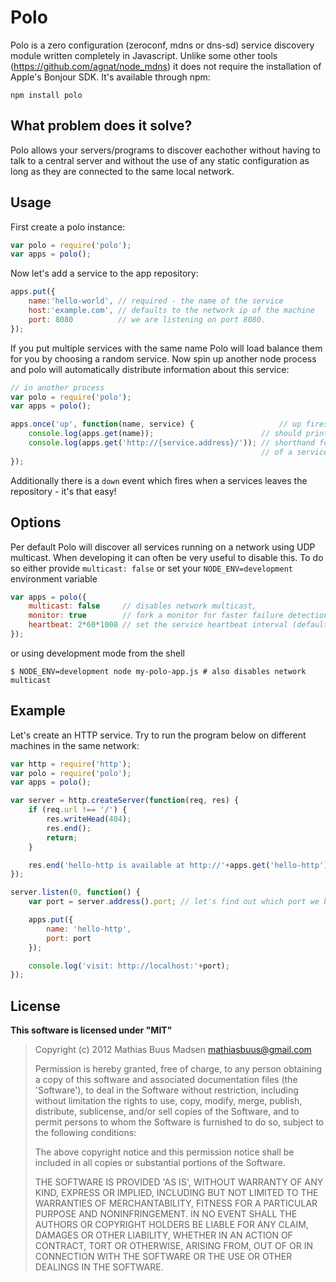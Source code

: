 # Polo

Polo is a zero configuration (zeroconf, mdns or dns-sd) service discovery module written completely in Javascript. Unlike some other tools (https://github.com/agnat/node_mdns) it does not require the installation of Apple's Bonjour SDK.
It's available through npm:

	npm install polo

## What problem does it solve?

Polo allows your servers/programs to discover eachother without having to talk to a central server and
without the use of any static configuration as long as they are connected to the same local network.

## Usage

First create a polo instance:

``` js
var polo = require('polo');
var apps = polo();
```

Now let's add a service to the app repository:

``` js
apps.put({
	name:'hello-world', // required - the name of the service
	host:'example.com', // defaults to the network ip of the machine
	port: 8080          // we are listening on port 8080.
});
```

If you put multiple services with the same name Polo will load balance them for you by choosing a random service.
Now spin up another node process and polo will automatically distribute information about this service:

``` js
// in another process
var polo = require('polo');
var apps = polo();

apps.once('up', function(name, service) {                   // up fires everytime some service joins
	console.log(apps.get(name));                        // should print out the joining service, e.g. hello-world
	console.log(apps.get('http://{service.address}/')); // shorthand for formatting the address
	                                                    // of a service into a string
});
```

Additionally there is a `down` event which fires when a services leaves the repository - it's that easy!

## Options

Per default Polo will discover all services running on a network using UDP multicast.
When developing it can often be very useful to disable this. To do so either provide `multicast: false` or set your `NODE_ENV=development` environment variable

``` js
var apps = polo({
	multicast: false     // disables network multicast,
	monitor: true        // fork a monitor for faster failure detection,
	heartbeat: 2*60*1000 // set the service heartbeat interval (defaults to 2min)
});
```

or using development mode from the shell

	$ NODE_ENV=development node my-polo-app.js # also disables network multicast

## Example

Let's create an HTTP service. Try to run the program below on different machines in the same network:

``` js
var http = require('http');
var polo = require('polo');
var apps = polo();

var server = http.createServer(function(req, res) {
	if (req.url !== '/') {
		res.writeHead(404);
		res.end();
		return;
	}

	res.end('hello-http is available at http://'+apps.get('hello-http').address);
});

server.listen(0, function() {
	var port = server.address().port; // let's find out which port we binded to

	apps.put({
		name: 'hello-http',
		port: port
	});

	console.log('visit: http://localhost:'+port);
});
```

## License

**This software is licensed under "MIT"**

> Copyright (c) 2012 Mathias Buus Madsen <mathiasbuus@gmail.com>
>
> Permission is hereby granted, free of charge, to any person obtaining a copy of this software and associated documentation files (the 'Software'), to deal in the Software without restriction, including without limitation the rights to use, copy, modify, merge, publish, distribute, sublicense, and/or sell copies of the Software, and to permit persons to whom the Software is furnished to do so, subject to the following conditions:
>
> The above copyright notice and this permission notice shall be included in all copies or substantial portions of the Software.
>
> THE SOFTWARE IS PROVIDED 'AS IS', WITHOUT WARRANTY OF ANY KIND, EXPRESS OR IMPLIED, INCLUDING BUT NOT LIMITED TO THE WARRANTIES OF MERCHANTABILITY, FITNESS FOR A PARTICULAR PURPOSE AND NONINFRINGEMENT. IN NO EVENT SHALL THE AUTHORS OR COPYRIGHT HOLDERS BE LIABLE FOR ANY CLAIM, DAMAGES OR OTHER LIABILITY, WHETHER IN AN ACTION OF CONTRACT, TORT OR OTHERWISE, ARISING FROM, OUT OF OR IN CONNECTION WITH THE SOFTWARE OR THE USE OR OTHER DEALINGS IN THE SOFTWARE.
